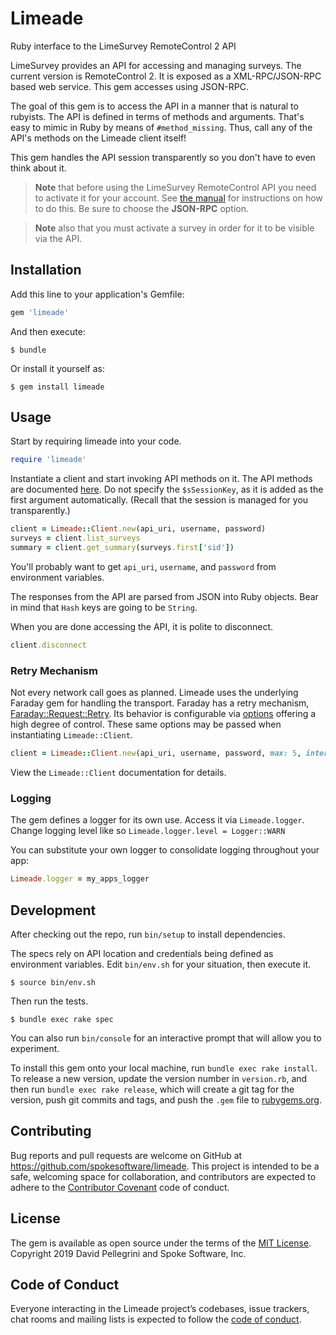 # Limeade

Ruby interface to the LimeSurvey RemoteControl 2 API

LimeSurvey provides an API for accessing and managing surveys. The current version is RemoteControl 2.
It is exposed as a XML-RPC/JSON-RPC based web service. This gem accesses using JSON-RPC.

The goal of this gem is to access the API in a manner that is natural to rubyists. The API is defined in
terms of methods and arguments. That's easy to mimic in Ruby by means of `#method_missing`. Thus, call any
of the API's methods on the Limeade client itself!

This gem handles the API session transparently so you don't have to even think about it.

> __Note__ that before using the LimeSurvey RemoteControl API you need to activate it for your account. 
See [the manual](https://manual.limesurvey.org/RemoteControl_2_API#How_to_configure_LSRC2) for 
instructions on how to do this. Be sure to choose the **JSON-RPC** option.

> __Note__ also that you must activate a survey in order for it to be visible via the API.

## Installation

Add this line to your application's Gemfile:

```ruby
gem 'limeade'
```

And then execute:

    $ bundle

Or install it yourself as:

    $ gem install limeade

## Usage

Start by requiring limeade into your code.

``` ruby
require 'limeade'
```

Instantiate a client and start invoking API methods on it. The API methods are documented
 [here](https://api.limesurvey.org/classes/remotecontrol_handle.html). Do not specify the
 `$sSessionKey`, as it is added as the first argument automatically. (Recall that the session is
 managed for you transparently.)
 

```ruby
client = Limeade::Client.new(api_uri, username, password)
surveys = client.list_surveys
summary = client.get_summary(surveys.first['sid'])
```

You'll probably want to get `api_uri`, `username`, and `password` from environment variables.

The responses from the API are parsed from JSON into Ruby objects. Bear in mind that `Hash` keys are
 going to be `String`.

When you are done accessing the API, it is polite to disconnect.
```ruby
client.disconnect
```

### Retry Mechanism

Not every network call goes as planned. Limeade uses the underlying Faraday gem for handling the
transport. Faraday has a retry mechanism,
[Faraday::Request::Retry](https://www.rubydoc.info/gems/faraday/0.9.2/Faraday/Request/Retry). Its
behavior is configurable via
[options](https://www.rubydoc.info/gems/faraday/0.9.2/Faraday/Request/Retry:initialize) offering a
high degree of control. These same options may be passed when instantiating `Limeade::Client`.

```ruby
client = Limeade::Client.new(api_uri, username, password, max: 5, interval: 1.5)
```

View the `Limeade::Client` documentation for details.

### Logging

The gem defines a logger for its own use. Access it via `Limeade.logger`. Change logging
level like so `Limeade.logger.level = Logger::WARN`

You can substitute your own logger to consolidate logging throughout your app:
```ruby
Limeade.logger = my_apps_logger
```
 
## Development

After checking out the repo, run `bin/setup` to install dependencies.

The specs rely on API location and credentials being defined as environment variables. Edit `bin/env.sh`
for your situation, then execute it.

    $ source bin/env.sh

Then run the tests.

    $ bundle exec rake spec

You can also run `bin/console` for an interactive prompt that will allow you to experiment.

To install this gem onto your local machine, run `bundle exec rake install`. To release a new version,
update the version number in `version.rb`, and then run `bundle exec rake release`, which will create
a git tag for the version, push git commits and tags, and push the `.gem` file to
 [rubygems.org](https://rubygems.org).

## Contributing

Bug reports and pull requests are welcome on GitHub at https://github.com/spokesoftware/limeade. 
This project is intended to be a safe, welcoming space for collaboration, and contributors are
expected to adhere to the [Contributor Covenant](http://contributor-covenant.org) code of conduct.

## License

The gem is available as open source under the terms of the [MIT License](https://opensource.org/licenses/MIT).  
Copyright 2019 David Pellegrini and Spoke Software, Inc.

## Code of Conduct

Everyone interacting in the Limeade project’s codebases, issue trackers, chat rooms and mailing lists is
expected to follow the [code of conduct](https://github.com/spokesoftware/limeade/blob/master/CODE_OF_CONDUCT.md).
